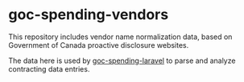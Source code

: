 # goc-spending-vendors

This repository includes vendor name normalization data, based on Government of Canada proactive disclosure websites. 

The data here is used by [goc-spending-laravel](https://github.com/GoC-Spending/goc-spending-laravel) to parse and analyze contracting data entries. 
